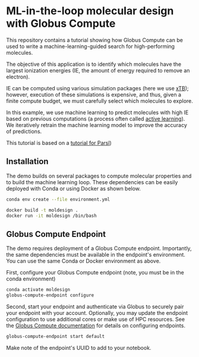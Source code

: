 # ML-in-the-loop molecular design with Globus Compute

This repository contains a tutorial showing how Globus Compute can be used to write a machine-learning-guided search for high-performing molecules.

The objective of this application is to identify which molecules have the largest ionization energies (IE, the amount of energy required to remove an electron). 

IE can be computed using various simulation packages (here we use [xTB](https://xtb-docs.readthedocs.io/en/latest/contents.html)); however, execution of these simulations is expensive, and thus, given a finite compute budget, we must carefully select which molecules to explore. 

In this example, we use machine learning to predict molecules with high IE based on previous computations (a process often called [active learning](https://pubs.acs.org/doi/abs/10.1021/acs.chemmater.0c00768)). We iteratively retrain the machine learning model to improve the accuracy of predictions. 

This tutorial is based on a [tutorial for Parsl](https://github.com/ExaWorks/molecular-design-parsl-demo))

## Installation

The demo builds on several packages to compute molecular properties and to build the machine learning loop. These dependencies can be easily deployed with Conda or using Docker as shown below. 

```bash
conda env create --file environment.yml
```

```bash
docker build -t moldesign . 
docker run -it moldesign /bin/bash 
```

## Globus Compute Endpoint

The demo requires deployment of a Globus Compute endpoint. Importantly, the same dependencies must be available in the endpoint's environment. You can use the same Conda or Docker environment as above.  

First, configure your Globus Compute endpoint (note, you must be in the conda environment)

```bash
conda activate moldesign
globus-compute-endpoint configure
```

Second, start your endpoint and authenticate via Globus to securely pair your endpoint with your account. Optionally, you may update the endpoint configuration to use additional cores or make use of HPC resources. See the [Globus Compute documentation](https://globus-compute.readthedocs.io/en/latest/endpoints/single_user.html) for details on configuring endpoints. 

```bash
globus-compute-endpoint start default
```

Make note of the endpoint's UUID to add to your notebook. 


